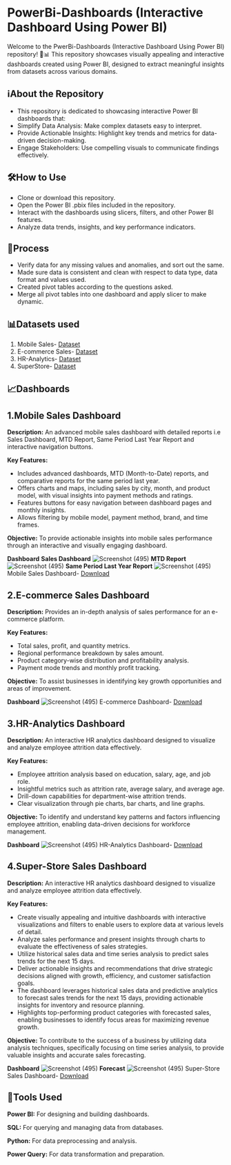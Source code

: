 # PowerBi-Dashboards (Interactive Dashboard Using Power BI)

Welcome to the PwerBi-Dashboards (Interactive Dashboard Using Power BI) repository! 🎨📊 This repository showcases visually appealing and interactive dashboards created using Power BI, designed to extract meaningful insights from datasets across various domains.


## ℹ️About the Repository
- This repository is dedicated to showcasing interactive Power BI dashboards that:
- Simplify Data Analysis: Make complex datasets easy to interpret.
- Provide Actionable Insights: Highlight key trends and metrics for data-driven decision-making.
- Engage Stakeholders: Use compelling visuals to communicate findings effectively.

## 🛠️How to Use
- Clone or download this repository.
- Open the Power BI .pbix files included in the repository.
- Interact with the dashboards using slicers, filters, and other Power BI features.
- Analyze data trends, insights, and key performance indicators.


<!-- - Dashboard Interaction <a href="https:"</a>-->

## 🔄Process
- Verify data for any missing values and anomalies, and sort out the same.
- Made sure data is consistent and clean with respect to data type, data format and values used.
- Created pivot tables according to the questions asked.
- Merge all pivot tables into one dashboard and apply slicer to make dynamic.
  
## 📊Datasets used
1. Mobile Sales- <a href="https://github.com/GouthamJS/PowerBi-Dashboards/blob/main/Mobile%20Sales/Mobile%20Sales%20Data.xlsx">Dataset</a>
2. E-commerce Sales- <a href="https://github.com/GouthamJS/PowerBi-Dashboards/tree/main/Ecommerce%20Sales/Dataset">Dataset</a>
3. HR-Analytics- <a href="https://github.com/GouthamJS/PowerBi-Dashboards/blob/main/HR%20Analytics/Employee%20Dataset.csv">Dataset</a>
4. SuperStore- <a href="https://github.com/GouthamJS/PowerBi-Dashboards/tree/main/SuperStore-Sales/Datasets">Dataset</a>

## 📈Dashboards

## 1.Mobile Sales Dashboard
**Description:** An advanced mobile sales dashboard with detailed reports i.e Sales Dashboard, MTD Report, Same Period Last Year Report and interactive navigation buttons.

**Key Features:**
  - Includes advanced dashboards, MTD (Month-to-Date) reports, and comparative reports for the same period last year.
  - Offers charts and maps, including sales by city, month, and product model, with visual insights into payment methods and ratings.
  - Features buttons for easy navigation between dashboard pages and monthly insights.
  - Allows filtering by mobile model, payment method, brand, and time frames.
    
**Objective:** To provide actionable insights into mobile sales performance through an interactive and visually engaging dashboard.

  **Dashboard**
   **Sales Dashboard**
   ![Screenshot (495)](https://github.com/GouthamJS/PowerBi-Dashboards/blob/main/Mobile%20Sales/MSDashboard.png)
   **MTD Report**
   ![Screenshot (495)](https://github.com/GouthamJS/PowerBi-Dashboards/blob/main/Mobile%20Sales/MTD%20Report%20Dashboard.png)
   **Same Period Last Year Report**
   ![Screenshot (495)](https://github.com/GouthamJS/PowerBi-Dashboards/blob/main/Mobile%20Sales/Last%20Year%20Sales%20Report.png)
   Mobile Sales Dashboard- <a href="https://github.com/GouthamJS/PowerBi-Dashboards/blob/main/Mobile%20Sales/Mobile%20Sales%20Dashboard.pbit">Download</a>

## 2.E-commerce Sales Dashboard
**Description:** Provides an in-depth analysis of sales performance for an e-commerce platform.

**Key Features:**
  - Total sales, profit, and quantity metrics.
  - Regional performance breakdown by sales amount.
  - Product category-wise distribution and profitability analysis.
  - Payment mode trends and monthly profit tracking.
    
**Objective:** To assist businesses in identifying key growth opportunities and areas of improvement.

  **Dashboard**
   ![Screenshot (495)](https://github.com/GouthamJS/PowerBi-Dashboards/blob/main/Ecommerce%20Sales/Dashboard%20image.png)
   E-commerce Dashboard- <a href="https://github.com/GouthamJS/PowerBi-Dashboards/blob/main/Ecommerce%20Sales/Ecommerce%20Sales.pbit">Download</a>

## 3.HR-Analytics Dashboard
**Description:** An interactive HR analytics dashboard designed to visualize and analyze employee attrition data effectively.

**Key Features:**
  - Employee attrition analysis based on education, salary, age, and job role.
  - Insightful metrics such as attrition rate, average salary, and average age.
  - Drill-down capabilities for department-wise attrition trends.
  - Clear visualization through pie charts, bar charts, and line graphs.
    
**Objective:** To identify and understand key patterns and factors influencing employee attrition, enabling data-driven decisions for workforce management.

 **Dashboard**
![Screenshot (495)](https://github.com/GouthamJS/PowerBi-Dashboards/blob/main/HR%20Analytics/HR%20Dashboard.png)
   HR-Analytics Dashboard- <a href="https://github.com/GouthamJS/PowerBi-Dashboards/blob/main/HR%20Analytics/HR%20Analytics.pbit">Download</a>

## 4.Super-Store Sales Dashboard
**Description:** An interactive HR analytics dashboard designed to visualize and analyze employee attrition data effectively.

**Key Features:**
  - Create visually appealing and intuitive dashboards with interactive visualizations and filters to enable users to explore data at various levels of detail.
  - Analyze sales performance and present insights through charts to evaluate the effectiveness of sales strategies.
  - Utilize historical sales data and time series analysis to predict sales trends for the next 15 days.
  - Deliver actionable insights and recommendations that drive strategic decisions aligned with growth, efficiency, and customer satisfaction goals.
  - The dashboard leverages historical sales data and predictive analytics to forecast sales trends for the next 15 days, providing actionable insights for inventory and resource planning.
  - Highlights top-performing product categories with forecasted sales, enabling businesses to identify focus areas for maximizing revenue growth.
    
**Objective:** To contribute to the success of a business by utilizing data analysis techniques, specifically focusing on time series analysis, to provide valuable insights and accurate sales forecasting.

 **Dashboard**
![Screenshot (495)](https://github.com/GouthamJS/PowerBi-Dashboards/blob/main/SuperStore-Sales/SS%20Dashboard.png)
 **Forecast**
![Screenshot (495)](https://github.com/GouthamJS/PowerBi-Dashboards/blob/main/SuperStore-Sales/SS%20Forecast.png)
   Super-Store Sales Dashboard- <a href="https://github.com/GouthamJS/PowerBi-Dashboards/blob/main/SuperStore-Sales/Super-Store%20Sales%20Dashboard.pbit">Download</a>

## 🧰Tools Used
**Power BI:** For designing and building dashboards.

**SQL:** For querying and managing data from databases.

**Python:** For data preprocessing and analysis.

**Power Query:** For data transformation and preparation.
